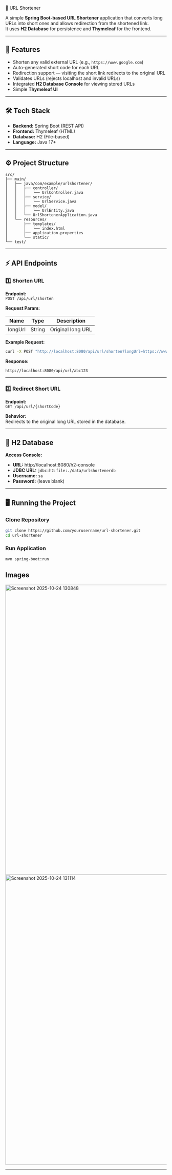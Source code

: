 🔗 URL Shortener

A simple **Spring Boot-based URL Shortener** application that converts long URLs into short ones and allows redirection from the shortened link.  
It uses **H2 Database** for persistence and **Thymeleaf** for the frontend.

---

## 🚀 Features

- Shorten any valid external URL (e.g., `https://www.google.com`)
- Auto-generated short code for each URL
- Redirection support — visiting the short link redirects to the original URL
- Validates URLs (rejects localhost and invalid URLs)
- Integrated **H2 Database Console** for viewing stored URLs
- Simple **Thymeleaf UI**

---

## 🛠️ Tech Stack

- **Backend:** Spring Boot (REST API)
- **Frontend:** Thymeleaf (HTML)
- **Database:** H2 (File-based)
- **Language:** Java 17+

---

## ⚙️ Project Structure
```
src/
├── main/
│   ├── java/com/example/urlshortener/
│   │   ├── controller/
│   │   │   └── UrlController.java
│   │   ├── service/
│   │   │   └── UrlService.java
│   │   ├── model/
│   │   │   └── UrlEntity.java
│   │   └── UrlShortenerApplication.java
│   └── resources/
│       ├── templates/
│       │   └── index.html
│       ├── application.properties
│       └── static/
└── test/
```

---

## ⚡ API Endpoints

### 1️⃣ Shorten URL

**Endpoint:**  
`POST /api/url/shorten`

**Request Param:**

| Name | Type | Description |
|------|------|-------------|
| longUrl | String | Original long URL |

**Example Request:**
```bash
curl -X POST "http://localhost:8080/api/url/shorten?longUrl=https://www.google.com"
```

**Response:**
```
http://localhost:8080/api/url/abc123
```

---

### 2️⃣ Redirect Short URL

**Endpoint:**  
`GET /api/url/{shortCode}`

**Behavior:**  
Redirects to the original long URL stored in the database.

---

## 💾 H2 Database

**Access Console:**

- **URL:** http://localhost:8080/h2-console
- **JDBC URL:** `jdbc:h2:file:./data/urlshortenerdb`
- **Username:** `sa`
- **Password:** (leave blank)

---

## 🖥️ Running the Project

### Clone Repository
```bash
git clone https://github.com/yourusername/url-shortener.git
cd url-shortener
```

### Run Application
```bash
mvn spring-boot:run
```
## Images

<img width="1918" height="905" alt="Screenshot 2025-10-24 130848" src="https://github.com/user-attachments/assets/4fb0987c-7067-42f6-bf7f-8eef2e0fb9b3" />
<img width="1917" height="905" alt="Screenshot 2025-10-24 131114" src="https://github.com/user-attachments/assets/8c5d285f-9ff3-487f-a4a1-f8b89e55bef5" />

---
